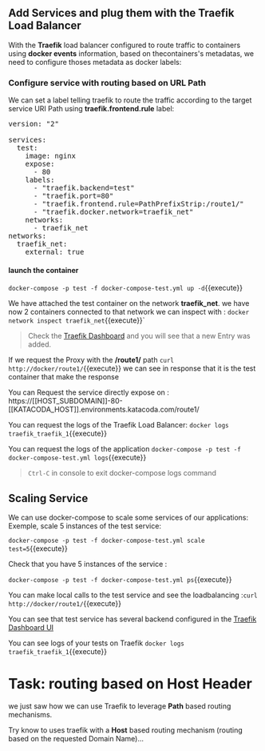 
## Add Services and plug them with the Traefik Load Balancer

With the **Traefik** load balancer configured to route traffic to containers using **docker events** information, based on thecontainers's metadatas, we need to configure thoses metadata as docker labels:

### Configure service with routing based on URL Path

We can set a label telling traefik to route the traffic according to the target service URI Path using **traefik.frontend.rule** label:

<pre class="file" data-filename="docker-compose-test.yml" data-target="replace">
version: "2"

services:
  test:
    image: nginx
	expose: 
	  - 80
    labels:
      - "traefik.backend=test"
      - "traefik.port=80"
	  - "traefik.frontend.rule=PathPrefixStrip:/route1/"
	  - "traefik.docker.network=traefik_net"				
    networks:
	  - traefik_net
networks:
  traefik_net:
    external: true
</pre>

#### launch the container

`docker-compose -p test -f docker-compose-test.yml up -d`{{execute}}

We have attached the test container on the network **traefik_net**. we have now 2 containers connected to that network we can inspect with : `docker network inspect traefik_net`{{execute}}`


>Check the [Traefik Dashboard](https://[[HOST_SUBDOMAIN]]-8080-[[KATACODA_HOST]].environments.katacoda.com) and you will see that a new Entry was added. 

If we request the Proxy with the **/route1/** path `curl http://docker/route1/`{{execute}} we can see in response that it is the test container that make the response

You can Request the service directly expose on : https://[[HOST_SUBDOMAIN]]-80-[[KATACODA_HOST]].environments.katacoda.com/route1/


You can request the logs of the Traefik Load Balancer:  `docker logs traefik_traefik_1`{{execute}}

You can request the logs of the application `docker-compose -p test -f docker-compose-test.yml logs`{{execute}}

> `Ctrl-C` in console to exit docker-compose logs command




## Scaling Service

We can use docker-compose to scale some services of our applications: Exemple, scale 5 instances of the test service:

`docker-compose -p test -f docker-compose-test.yml scale test=5`{{execute}}

Check that you have 5 instances of the service :

`docker-compose -p test -f docker-compose-test.yml ps`{{execute}}


You can make local calls to the test service and see the loadbalancing :`curl http://docker/route1/`{{execute}}


You can see that test service has several backend configured in the [Traefik Dashboard UI](https://[[HOST_SUBDOMAIN]]-8080-[[KATACODA_HOST]].environments.katacoda.com)


You can see logs of your tests on Traefik `docker logs traefik_traefik_1`{{execute}}



# Task: routing based on Host Header

we just saw how we can use Traefik to leverage **Path** based routing mechanisms.

Try know to uses traefik with a **Host** based routing mechanism (routing based on the requested Domain Name)...



